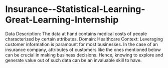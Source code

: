 # Insurance--Statistical-Learning-Great-Learning-Internship
Data Description: The data at hand contains medical costs of people characterized by certain attributes.  Domain: Healthcare  Context: Leveraging customer information is paramount for most businesses. In the case of an insurance company, attributes of customers like the ones mentioned below can be crucial in making business decisions. Hence, knowing to explore and generate value out of such data can be an invaluable skill to have.
